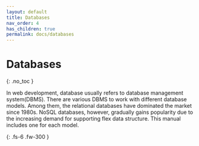 ```yaml
---
layout: default
title: Databases
nav_order: 4
has_children: true
permalink: docs/databases
---
```


# Databases
{: .no_toc }

In web development, database usually refers to database management system(DBMS). There are various DBMS to work with different database models. Among them, the relational databases have dominated the market since 1980s. NoSQL databases, however, gradually gains popularity due to the increasing demand for supporting flex data structure. This manual includes one for each model.

{: .fs-6 .fw-300 }